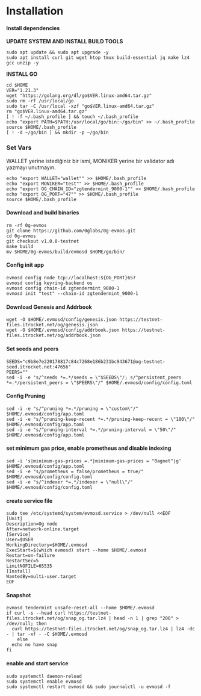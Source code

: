 # Installation

#### Install dependencies <a href="#install-dependencies" id="install-dependencies"></a>

**UPDATE SYSTEM AND INSTALL BUILD TOOLS**

```
sudo apt update && sudo apt upgrade -y
sudo apt install curl git wget htop tmux build-essential jq make lz4 gcc unzip -y
```

**INSTALL GO**

```
cd $HOME
VER="1.21.3"
wget "https://golang.org/dl/go$VER.linux-amd64.tar.gz"
sudo rm -rf /usr/local/go
sudo tar -C /usr/local -xzf "go$VER.linux-amd64.tar.gz"
rm "go$VER.linux-amd64.tar.gz"
[ ! -f ~/.bash_profile ] && touch ~/.bash_profile
echo "export PATH=$PATH:/usr/local/go/bin:~/go/bin" >> ~/.bash_profile
source $HOME/.bash_profile
[ ! -d ~/go/bin ] && mkdir -p ~/go/bin
```



### Set Vars

WALLET yerine istediğiniz bir ismi, MONIKER yerine bir validator adı yazmayı unutmayın.&#x20;

```
echo "export WALLET="wallet"" >> $HOME/.bash_profile
echo "export MONIKER="test"" >> $HOME/.bash_profile
echo "export OG_CHAIN_ID="zgtendermint_9000-1"" >> $HOME/.bash_profile
echo "export OG_PORT="47"" >> $HOME/.bash_profile
source $HOME/.bash_profile
```

#### Download and build binaries <a href="#download-and-build-binaries" id="download-and-build-binaries"></a>

```
rm -rf 0g-evmos
git clone https://github.com/0glabs/0g-evmos.git
cd 0g-evmos
git checkout v1.0.0-testnet
make build
mv $HOME/0g-evmos/build/evmosd $HOME/go/bin/
```

#### Config init app

```
evmosd config node tcp://localhost:${OG_PORT}657
evmosd config keyring-backend os
evmosd config chain-id zgtendermint_9000-1
evmosd init "test" --chain-id zgtendermint_9000-1
```

#### Download Genesis and Addrbook

```
wget -O $HOME/.evmosd/config/genesis.json https://testnet-files.itrocket.net/og/genesis.json
wget -O $HOME/.evmosd/config/addrbook.json https://testnet-files.itrocket.net/og/addrbook.json
```

#### Set seeds and peers

```
SEEDS="c9b8e7e220178817c84c7268e186b231bc943671@og-testnet-seed.itrocket.net:47656"
PEERS=""
sed -i -e "s/^seeds *=.*/seeds = \"$SEEDS\"/; s/^persistent_peers *=.*/persistent_peers = \"$PEERS\"/" $HOME/.evmosd/config/config.toml
```

#### Config Pruning

```
sed -i -e "s/^pruning *=.*/pruning = \"custom\"/" $HOME/.evmosd/config/app.toml
sed -i -e "s/^pruning-keep-recent *=.*/pruning-keep-recent = \"100\"/" $HOME/.evmosd/config/app.toml
sed -i -e "s/^pruning-interval *=.*/pruning-interval = \"50\"/" $HOME/.evmosd/config/app.toml
```

#### set minimum gas price, enable prometheus and disable indexing

```
sed -i 's|minimum-gas-prices =.*|minimum-gas-prices = "0agnet"|g' $HOME/.evmosd/config/app.toml
sed -i -e "s/prometheus = false/prometheus = true/" $HOME/.evmosd/config/config.toml
sed -i -e "s/^indexer *=.*/indexer = \"null\"/" $HOME/.evmosd/config/config.toml
```

#### create service file

```
sudo tee /etc/systemd/system/evmosd.service > /dev/null <<EOF
[Unit]
Description=Og node
After=network-online.target
[Service]
User=$USER
WorkingDirectory=$HOME/.evmosd
ExecStart=$(which evmosd) start --home $HOME/.evmosd
Restart=on-failure
RestartSec=5
LimitNOFILE=65535
[Install]
WantedBy=multi-user.target
EOF
```

#### Snapshot

```
evmosd tendermint unsafe-reset-all --home $HOME/.evmosd
if curl -s --head curl https://testnet-files.itrocket.net/og/snap_og.tar.lz4 | head -n 1 | grep "200" > /dev/null; then
  curl https://testnet-files.itrocket.net/og/snap_og.tar.lz4 | lz4 -dc - | tar -xf - -C $HOME/.evmosd
    else
  echo no have snap
fi
```

#### enable and start service

```
sudo systemctl daemon-reload
sudo systemctl enable evmosd
sudo systemctl restart evmosd && sudo journalctl -u evmosd -f
```
